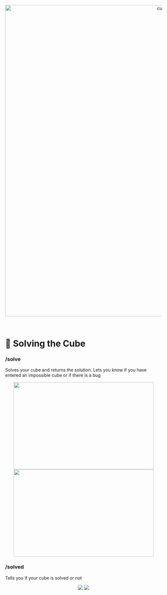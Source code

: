 <p align="center">
  <img width="1000" src="https://cdn.discordapp.com/attachments/812010489248088088/878341674269548554/cfop.png" alt="cubot">
</p>
<br> 

# 🧠 Solving the Cube 

### /solve
Solves your cube and returns the solution. 
Lets you know if you have entered an impossible cube or if there is a bug

<div align = "center"> 
<img width="450" height = "280" src= "https://cdn.discordapp.com/attachments/812010489248088088/878893412680626196/AJIDNCP0zq_-_Copy.gif">  
<img width="450" height="280" src= "https://cdn.discordapp.com/attachments/812010489248088088/878894016480034826/I0VtiXR0WV.gif">  
</div> 
 
### /solved 
Tells you if your cube is solved or not

<div align = "center"> 
  <img  src= "https://cdn.discordapp.com/attachments/812010489248088088/879351596960591932/Discord_D4hTgE7fNB.png">  
<img  src= "https://cdn.discordapp.com/attachments/812010489248088088/879351837302611968/Discord_qLsFKKKjHM.png">  
</div> 
 
